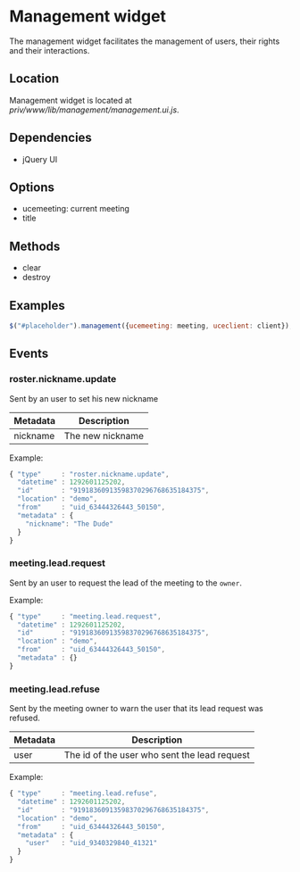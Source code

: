 # Management widget

The management widget facilitates the management of users, their rights and their interactions.

## Location

Management widget is located at *priv/www/lib/management/management.ui.js*.

## Dependencies

* jQuery UI

## Options

* ucemeeting: current meeting
* title

## Methods

* clear
* destroy

## Examples

```javascript
$("#placeholder").management({ucemeeting: meeting, uceclient: client});
```

## Events
### roster.nickname.update

Sent by an user to set his new nickname

Metadata       | Description
---------------|-------------------------------------------------------------------------------------------------------
nickname       | The new nickname

Example:

```javascript
{ "type"     : "roster.nickname.update",
  "datetime" : 1292601125202,
  "id"       : "91918360913598370296768635184375",
  "location" : "demo",
  "from"     : "uid_63444326443_50150",
  "metadata" : {
    "nickname": "The Dude"
  }
}
```

### meeting.lead.request

Sent by an user to request the lead of the meeting to the `owner`.

Example:

```javascript
{ "type"     : "meeting.lead.request",
  "datetime" : 1292601125202,
  "id"       : "91918360913598370296768635184375",
  "location" : "demo",
  "from"     : "uid_63444326443_50150",
  "metadata" : {}
}
```

### meeting.lead.refuse

Sent by the meeting owner to warn the user that its lead request was refused.

Metadata       | Description
---------------|-------------------------------------------------------------------------------------------------------
user           | The id of the user who sent the lead request

Example:

```javascript
{ "type"     : "meeting.lead.refuse",
  "datetime" : 1292601125202,
  "id"       : "91918360913598370296768635184375",
  "location" : "demo",
  "from"     : "uid_63444326443_50150",
  "metadata" : {
    "user"   : "uid_9340329840_41321"
  }
}
```
